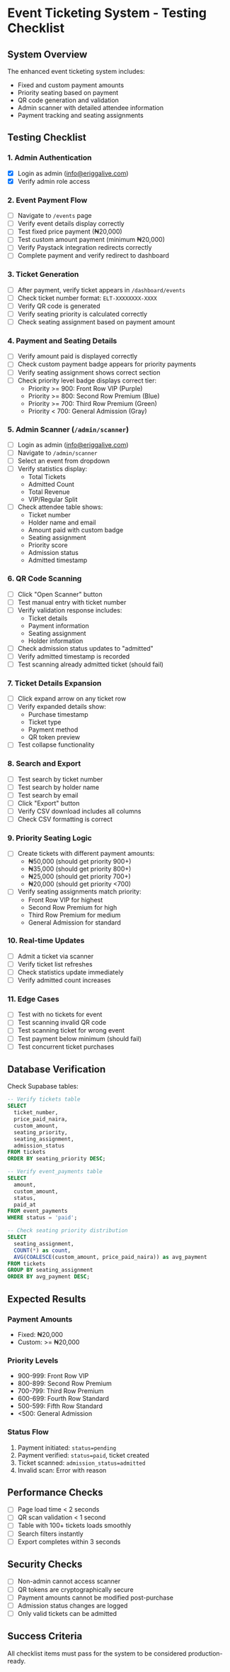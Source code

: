 # Event Ticketing System - Testing Checklist

## System Overview
The enhanced event ticketing system includes:
- Fixed and custom payment amounts
- Priority seating based on payment
- QR code generation and validation
- Admin scanner with detailed attendee information
- Payment tracking and seating assignments

## Testing Checklist

### 1. Admin Authentication
- [x] Login as admin (info@eriggalive.com)
- [x] Verify admin role access

### 2. Event Payment Flow
- [ ] Navigate to `/events` page
- [ ] Verify event details display correctly
- [ ] Test fixed price payment (₦20,000)
- [ ] Test custom amount payment (minimum ₦20,000)
- [ ] Verify Paystack integration redirects correctly
- [ ] Complete payment and verify redirect to dashboard

### 3. Ticket Generation
- [ ] After payment, verify ticket appears in `/dashboard/events`
- [ ] Check ticket number format: `ELT-XXXXXXXX-XXXX`
- [ ] Verify QR code is generated
- [ ] Verify seating priority is calculated correctly
- [ ] Check seating assignment based on payment amount

### 4. Payment and Seating Details
- [ ] Verify amount paid is displayed correctly
- [ ] Check custom payment badge appears for priority payments
- [ ] Verify seating assignment shows correct section
- [ ] Check priority level badge displays correct tier:
  - Priority >= 900: Front Row VIP (Purple)
  - Priority >= 800: Second Row Premium (Blue)
  - Priority >= 700: Third Row Premium (Green)
  - Priority < 700: General Admission (Gray)

### 5. Admin Scanner (`/admin/scanner`)
- [ ] Login as admin (info@eriggalive.com)
- [ ] Navigate to `/admin/scanner`
- [ ] Select an event from dropdown
- [ ] Verify statistics display:
  - Total Tickets
  - Admitted Count
  - Total Revenue
  - VIP/Regular Split
- [ ] Check attendee table shows:
  - Ticket number
  - Holder name and email
  - Amount paid with custom badge
  - Seating assignment
  - Priority score
  - Admission status
  - Admitted timestamp

### 6. QR Code Scanning
- [ ] Click "Open Scanner" button
- [ ] Test manual entry with ticket number
- [ ] Verify validation response includes:
  - Ticket details
  - Payment information
  - Seating assignment
  - Holder information
- [ ] Check admission status updates to "admitted"
- [ ] Verify admitted timestamp is recorded
- [ ] Test scanning already admitted ticket (should fail)

### 7. Ticket Details Expansion
- [ ] Click expand arrow on any ticket row
- [ ] Verify expanded details show:
  - Purchase timestamp
  - Ticket type
  - Payment method
  - QR token preview
- [ ] Test collapse functionality

### 8. Search and Export
- [ ] Test search by ticket number
- [ ] Test search by holder name
- [ ] Test search by email
- [ ] Click "Export" button
- [ ] Verify CSV download includes all columns
- [ ] Check CSV formatting is correct

### 9. Priority Seating Logic
- [ ] Create tickets with different payment amounts:
  - ₦50,000 (should get priority 900+)
  - ₦35,000 (should get priority 800+)
  - ₦25,000 (should get priority 700+)
  - ₦20,000 (should get priority <700)
- [ ] Verify seating assignments match priority:
  - Front Row VIP for highest
  - Second Row Premium for high
  - Third Row Premium for medium
  - General Admission for standard

### 10. Real-time Updates
- [ ] Admit a ticket via scanner
- [ ] Verify ticket list refreshes
- [ ] Check statistics update immediately
- [ ] Verify admitted count increases

### 11. Edge Cases
- [ ] Test with no tickets for event
- [ ] Test scanning invalid QR code
- [ ] Test scanning ticket for wrong event
- [ ] Test payment below minimum (should fail)
- [ ] Test concurrent ticket purchases

## Database Verification

Check Supabase tables:
```sql
-- Verify tickets table
SELECT 
  ticket_number,
  price_paid_naira,
  custom_amount,
  seating_priority,
  seating_assignment,
  admission_status
FROM tickets
ORDER BY seating_priority DESC;

-- Verify event_payments table
SELECT 
  amount,
  custom_amount,
  status,
  paid_at
FROM event_payments
WHERE status = 'paid';

-- Check seating priority distribution
SELECT 
  seating_assignment,
  COUNT(*) as count,
  AVG(COALESCE(custom_amount, price_paid_naira)) as avg_payment
FROM tickets
GROUP BY seating_assignment
ORDER BY avg_payment DESC;
```

## Expected Results

### Payment Amounts
- Fixed: ₦20,000
- Custom: >= ₦20,000

### Priority Levels
- 900-999: Front Row VIP
- 800-899: Second Row Premium  
- 700-799: Third Row Premium
- 600-699: Fourth Row Standard
- 500-599: Fifth Row Standard
- <500: General Admission

### Status Flow
1. Payment initiated: `status=pending`
2. Payment verified: `status=paid`, ticket created
3. Ticket scanned: `admission_status=admitted`
4. Invalid scan: Error with reason

## Performance Checks
- [ ] Page load time < 2 seconds
- [ ] QR scan validation < 1 second
- [ ] Table with 100+ tickets loads smoothly
- [ ] Search filters instantly
- [ ] Export completes within 3 seconds

## Security Checks
- [ ] Non-admin cannot access scanner
- [ ] QR tokens are cryptographically secure
- [ ] Payment amounts cannot be modified post-purchase
- [ ] Admission status changes are logged
- [ ] Only valid tickets can be admitted

## Success Criteria
All checklist items must pass for the system to be considered production-ready.